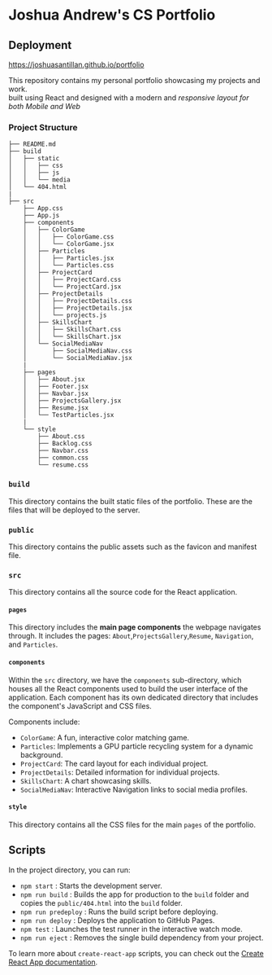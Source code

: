# Joshua Andrew's CS Portfolio
## Deployment
https://joshuasantillan.github.io/portfolio

<p> This repository contains my personal portfolio showcasing my projects and work. 
<br />built using React and designed with a modern and <i>responsive layout for both Mobile and Web</i></p>

### Project Structure
```
├── README.md
├── build
│   ├── static
│   │   ├── css
│   │   ├── js
│   │   └── media
│   └── 404.html
|
├── src
    ├── App.css
    ├── App.js
    ├── components
    │   ├── ColorGame
    │   │   ├── ColorGame.css
    │   │   └── ColorGame.jsx
    │   ├── Particles
    │   │   ├── Particles.jsx
    │   │   └── Particles.css
    │   ├── ProjectCard
    │   │   ├── ProjectCard.css
    │   │   └── ProjectCard.jsx
    │   ├── ProjectDetails
    │   │   ├── ProjectDetails.css
    │   │   ├── ProjectDetails.jsx
    │   │   └── projects.js
    │   ├── SkillsChart
    │   │   ├── SkillsChart.css
    │   │   └── SkillsChart.jsx
    │   └── SocialMediaNav
    │       ├── SocialMediaNav.css
    │       └── SocialMediaNav.jsx
    |
    ├── pages
    │   ├── About.jsx       
    │   ├── Footer.jsx
    │   ├── Navbar.jsx
    │   ├── ProjectsGallery.jsx
    │   ├── Resume.jsx
    │   └── TestParticles.jsx
    |
    └── style
        ├── About.css
        ├── Backlog.css
        ├── Navbar.css
        ├── common.css
        └── resume.css
```
###  `build`

This directory contains the built static files of the portfolio. These are the files that will be deployed to the server.

### `public`

This directory contains the public assets such as the favicon and manifest file.

### `src`

This directory contains all the source code for the React application.

#### `pages`

This directory includes the **main page components** the webpage navigates through. 
It includes the pages: `About`,`ProjectsGallery`,`Resume`, `Navigation`, and `Particles`.

#### `components`

Within the `src` directory, we have the `components` sub-directory, which houses all the React components used to build the user interface of the application. Each component has its own dedicated directory that includes the component's JavaScript and CSS files.

Components include:

- `ColorGame`: A fun, interactive color matching game.
- `Particles`: Implements a GPU particle recycling system for a dynamic background.
- `ProjectCard`: The card layout for each individual project.
- `ProjectDetails`: Detailed information for individual projects.
- `SkillsChart`: A chart showcasing skills.
- `SocialMediaNav`: Interactive Navigation links to social media profiles.


#### `style`

This directory contains all the CSS files for the main `pages` of the portfolio.

## Scripts

In the project directory, you can run:
- `npm start` : Starts the development server.
- `npm run build` : Builds the app for production to the `build` folder and copies the `public/404.html` into the `build` folder.
- `npm run predeploy` : Runs the build script before deploying.
- `npm run deploy` : Deploys the application to GitHub Pages.
- `npm test` : Launches the test runner in the interactive watch mode.
- `npm run eject` : Removes the single build dependency from your project.


To learn more about `create-react-app` scripts, you can check out the [Create React App documentation](https://create-react-app.dev/docs/getting-started).
